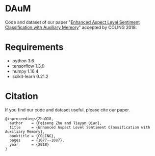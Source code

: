 # DAuM
Code and dataset of our paper "[Enhanced Aspect Level Sentiment Classification with Auxiliary Memory](https://www.aclweb.org/anthology/C18-1092)" accepted by COLING 2018.

# Requirements
* python 3.6
* tensorflow 1.3.0
* numpy 1.16.4
* scikit-learn 0.21.2

# Citation
If you find our code and dataset useful, please cite our paper.  
  
```
@inproceedings{ZhuQ18,
  author    = {Peisong Zhu and Tieyun Qian},
  title     = {Enhanced Aspect Level Sentiment Classification with Auxiliary Memory},
  booktitle = {COLING},
  pages     = {1077--1087},
  year      = {2018}
}
```
